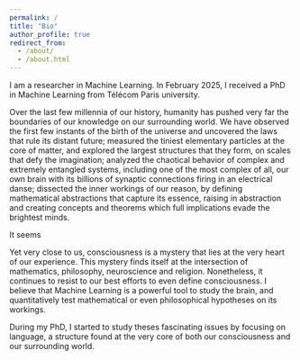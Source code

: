 ```yaml
---
permalink: /
title: "Bio"
author_profile: true
redirect_from: 
  - /about/
  - /about.html
---
```


I am a researcher in Machine Learning. In February 2025, I received a PhD in Machine Learning from Télécom Paris university. 

Over the last few millennia of our history, humanity has pushed very far the boundaries of our knowledge on our surrounding world. We have observed the first few instants of the birth of the universe and uncovered the laws that rule its distant future; measured the tiniest elementary particles at the core of matter, and explored the largest structures that they form, on scales that defy the imagination; analyzed the chaotical behavior of complex and extremely entangled systems, including one of the most complex of all, our own brain with its billions of synaptic connections firing in an electrical danse; dissected the inner workings of our reason, by defining mathematical abstractions that capture its essence, raising in abstraction and creating concepts and theorems which full implications evade the brightest minds. 
<!--- uncovered in so many arts the rules of our instinctive sense of beauty, order and perfection. --> It seems 

Yet very close to us, consciousness is a mystery that lies at the very heart of our experience. This mystery finds itself at the intersection of mathematics, philosophy, neuroscience and religion. Nonetheless, it continues to resist to our best efforts to even define consciousness. I believe that Machine Learning is a powerful tool to study the brain, and quantitatively test mathematical or even philosophical hypotheses on its workings. 

During my PhD, I started to study theses fascinating issues by focusing on language, a structure found at the very core of both our consciousness and our surrounding world. 






